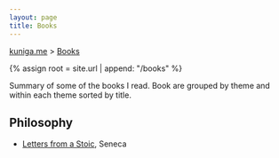 ```yaml
---
layout: page
title: Books
---
```


<p>
  <a href="{{ site.url }}">kuniga.me</a> > <a href="{{ site.url }}/books">Books</a>
</p>

{% assign root = site.url | append: "/books" %}

Summary of some of the books I read. Book are grouped by theme and within each theme sorted by title.

## Philosophy

* [Letters from a Stoic]({{blog}}/books/letters-from-a-stoic.html), Seneca
